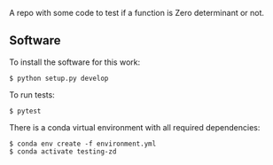 A repo with some code to test if a function is Zero determinant or not.

## Software

To install the software for this work:

```
$ python setup.py develop
```

To run tests:

```
$ pytest
```

There is a conda virtual environment with all required dependencies:

```
$ conda env create -f environment.yml
$ conda activate testing-zd
```
